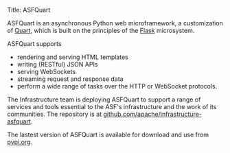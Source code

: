 Title: ASFQuart

ASFQuart is an asynchronous Python web microframework, a customization of <a href="https://github.com/pallets/quart/" target="_blank">Quart</a>, which is built on the principles of the <a href="https://flask.palletsprojects.com/" target="_blank">Flask</a> microsystem. 

ASFQuart supports

  - rendering and serving HTML templates
  - writing (RESTful) JSON APIs
  - serving WebSockets
  - streaming request and response data
  - perform a wide range of tasks over the HTTP or WebSocket protocols.

The Infrastructure team is deploying ASFQuart to support a range of services and tools essential to the ASF's infrastructure and the work of its communities. The repository is at <a href="https://github.com/apache/infrastructure-asfquart" target="_blank">github.com/apache/infrastructure-asfquart</a>.

The lastest version of ASFQuart is available for download and use from <a href="https://pypi.org/project/asfquart" target="_blank">pypi.org</a>.
